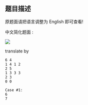 ## 题目描述

原题面请把语言调整为 English 即可查看!

中文简化题面 :

![](https://cdn.luogu.com.cn/upload/image_hosting/t8ma5hjo.png)

translate by [](/user/681)

```input1
6 4
1 4 1 2
2 5
1 3 3 3
2 3
0 0
```

```output1
Case #1:
6
7
```

